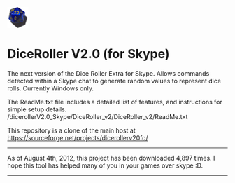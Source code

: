 ![My image](/dicerollerV2.0_Skype/D20.png) 
# DiceRoller V2.0 (for Skype)

The next version of the Dice Roller Extra for Skype. Allows commands detected within a Skype chat 
to generate random values to represent dice rolls. Currently Windows only.

The ReadMe.txt file includes a detailed list of features, and instructions for simple setup details. <br />
/dicerollerV2.0_Skype/DiceRoller_v2/DiceRoller_v2/ReadMe.txt

This repository is a clone of the main host at https://sourceforge.net/projects/dicerollerv20fo/

________________________________________________
As of August 4th, 2012, this project has been downloaded 4,897 times. 
I hope this tool has helped many of you in your games over skype :D. 
________________________________________________
